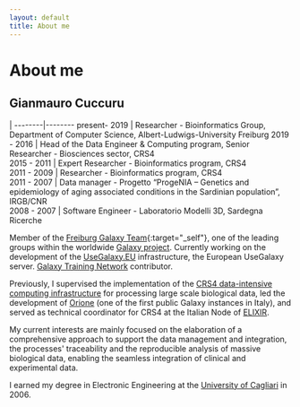 ```yaml
---
layout: default
title: About me
---
```

# About me

## Gianmauro Cuccuru

   | 
--------|-------- 
present- 2019 | Researcher - Bioinformatics Group, Department of Computer Science, Albert-Ludwigs-University Freiburg 
2019 - 2016 | Head of the Data Engineer & Computing program, Senior Researcher - Biosciences sector, CRS4  
2015 - 2011 | Expert Researcher - Bioinformatics program, CRS4  
2011 - 2009 | Researcher - Bioinformatics program, CRS4  
2011 - 2007 | Data manager - Progetto “ProgeNIA – Genetics and epidemiology of aging associated conditions in the Sardinian population”, IRGB/CNR  
2008 - 2007 | Software Engineer - Laboratorio Modelli 3D, Sardegna Ricerche  


Member of the​ [Freiburg Galaxy Team](https://galaxyproject.eu/freiburg){:target="_self"}, one of the leading groups within the worldwide [Galaxy project](https://galaxyproject.org). Currently working on the development of the [UseGalaxy.EU](https://usegalaxy.eu) infrastructure, the European UseGalaxy server. [Galaxy Training Network](https://training.galaxyproject.org/archive/2021-08-01/hall-of-fame/gmauro/) contributor.

Previously, I supervised the implementation of the [CRS4 data-intensive computing infrastructure](http://next.crs4.it) for processing large scale biological data, led the development of [Orione](/projects/orione) (one of the first public Galaxy instances in Italy), and served as technical coordinator for CRS4 at the Italian Node of [ELIXIR](http://elixir-italy.org/en).

My current interests are mainly focused on the elaboration of a comprehensive approach to support the data management and  integration, the processes' 
traceability and the reproducible analysis of massive biological data, enabling the seamless integration of clinical and experimental data.

I earned my degree in Electronic Engineering at the [University of Cagliari](https://www.unica.it) in 2006.

